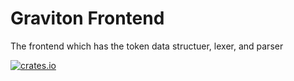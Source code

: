 # Graviton Frontend
The frontend which has the token data structuer, lexer, and parser

[![crates.io](https://img.shields.io/crates/v/graviton_frontend?style=flat-square)](https://crates.io/crates/graviton_frontend)